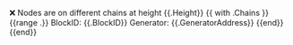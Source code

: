 ❌ Nodes are on different chains at height {{.Height}}
{{ with .Chains }}{{range .}}
BlockID: {{.BlockID}}
Generator: {{.GeneratorAddress}}
{{end}}{{end}}
